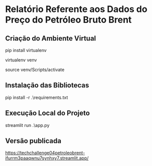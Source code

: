 # Relatório Referente aos Dados do Preço do Petróleo Bruto Brent

## Criação do Ambiente Virtual

pip install virtualenv

virtualenv venv

source venv/Scripts/activate


## Instalação das Bibliotecas

pip install -r .\requirements.txt 


## Execução Local do Projeto

streamlit run .\app.py


## Versão publicada

https://techchallenge04petroleobrent-ifurrm3paaqwnu7synhxy7.streamlit.app/

